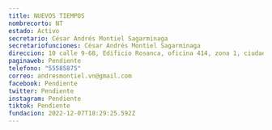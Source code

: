 ```yaml
---
title: NUEVOS TIEMPOS
nombrecorto: NT
estado: Activo
secretario: César Andrés Montiel Sagarminaga
secretariofunciones: César Andrés Montiel Sagarminaga
direccion: 10 calle 9-68, Edificio Rosanca, oficina 414, zona 1, ciudad de Guatemala
paginaweb: Pendiente
telefono: "55585875"
correo: andresmontiel.vn@gmail.com
facebook: Pendiente
twitter: Pendiente
instagram: Pendiente
tiktok: Pendiente
fundacion: 2022-12-07T18:29:25.592Z
---
```

